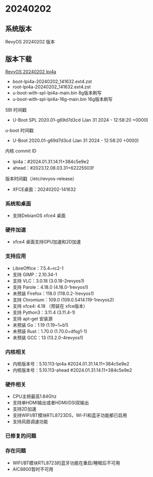 # 20240202

## 系统版本

RevyOS 20240202 版本

## 版本下载

[RevyOS 20240202 lpi4a](https://mirror.iscas.ac.cn/revyos/extra/images/lpi4a/test/20240202/)

- boot-lpi4a-20240202_141632.ext4.zst
- root-lpi4a-20240202_141632.ext4.zst
- u-boot-with-spl-lpi4a-main.bin     8g版本刷写
- u-boot-with-spl-lpi4a-16g-main.bin 16g版本刷写

SBI 时间戳

- U-Boot SPL 2020.01-g69d7d3cd (Jan 31 2024 - 12:58:20 +0000)

u-boot 时间戳

- U-Boot 2020.01-g69d7d3cd (Jan 31 2024 - 12:58:20 +0000)

内核 commit ID

- lpi4a：#2024.01.31.14.11+384c5e9e2
- ahead：#2023.12.08.03.31+62225503f

版本时间戳（/etc/revyos-release）

- XFCE桌面：20240202-141632

### 系统和桌面

- 支持DebianOS xfce4 桌面

### 硬件加速

- xfce4 桌面支持GPU加速和2D加速

### 支持应用

- LibreOffice：7.5.4~rc2-1
- 支持 GIMP：2.10.34-1
- 支持 VLC：3.0.18 (3.0.18-2revyos1)
- 支持 Parole：4.18.0 (4.18.0-1revyos1)
- 未预装 Firefox：118.0 (118.0.2-1revyos1)
- 支持 Chromium：109.0 (109.0.5414.119-1revyos2)
- 支持 xfce4: 4.18 （预装在 xfce版本）
- 支持 Python3：3.11.4 (3.11.4-1)
- 支持 apt-get 安装源
- 未预装 Go：1.19 (1.19~1+b1)
- 未预装 Rust：1.70.0 (1.70.0+dfsg1-1)
- 未预装 GCC：13 (13.2.0-4revyos1)

### 内核相关

- 内核版本号：5.10.113-lpi4a #2024.01.31.14.11+384c5e9e2
- 内核版本号：5.10.113-ahead #2024.01.31.14.11+384c5e9e2

### 硬件相关

- CPU主频最高1.84Ghz
- 支持单HDMI输出或者HDMI/DSI双输出
- 支持2D加速
- 支持WIFI/BT模块RTL8723DS，WI-FI和蓝牙功能都已启用
- 支持风扇调速功能

### 已修复的问题

### 存在问题

- WIFI/BT模块RTL8723的蓝牙功能在重启/睡眠后不可用
- AIC8800暂时不可用

